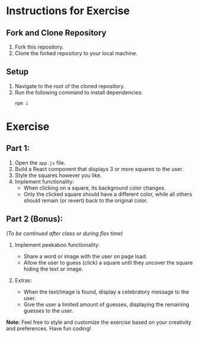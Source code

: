 # Instructions for Exercise

## Fork and Clone Repository
1. Fork this repository.
2. Clone the forked repository to your local machine.

## Setup
1. Navigate to the root of the cloned repository.
2. Run the following command to install dependencies:
   ```
   npm i
   ```

#  Exercise

## Part 1:

1. Open the `app.js` file.
2. Build a React component that displays 3 or more squares to the user.
3. Style the squares however you like.
4. Implement functionality:
   - When clicking on a square, its background color changes.
   - Only the clicked square should have a different color, while all others should remain (or revert) back to the original color.

## Part 2 (Bonus):
*(To be continued after class or during flex time)*

1. Implement peekaboo functionality:
   - Share a word or image with the user on page load.
   - Allow the user to guess (click) a square until they uncover the square hiding the text or image.
   
2. Extras:
   - When the text/image is found, display a celebratory message to the user.
   - Give the user a limited amount of guesses, displaying the remaining guesses to the user.

**Note:** Feel free to style and customize the exercise based on your creativity and preferences. Have fun coding!

